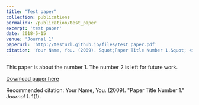```yaml
---
title: "Test paper"
collection: publications
permalink: /publication/test_paper
excerpt: 'test paper'
date: 2018-5-15
venue: 'Journal 1'
paperurl: 'http://testurl.github.io/files/test_paper.pdf'
citation: 'Your Name, You. (2009). &quot;Paper Title Number 1.&quot; <i>Journal 1</i>. 1(1).'
---
```

This paper is about the number 1. The number 2 is left for future work.

[Download paper here](http://testurl.github.io/files/test_paper.pdf)

Recommended citation: Your Name, You. (2009). "Paper Title Number 1." <i>Journal 1</i>. 1(1).